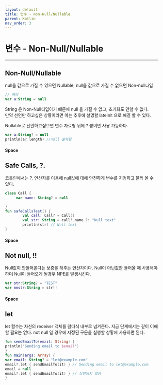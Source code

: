 ```yaml
---
layout: default
title: 변수 - Non-Null/Nullable
parent: Kotlin
nav_order: 3
---
```

# 변수 - Non-Null/Nullable
---

## Non-Null/Nullable
null을 값으로 가질 수 있으면 Nullable, null을 값으로 가질 수 없으면 Non-null타입
```kotlin
// 에러     
var a:String = null
```
String 은 Non-Null타입이기 떄문에 null 을 가질 수 없고, 초기화도 안할 수 없다.  
만약 선언만 하고싶은 상황이라면 이는 추후에 설명할 lateinit 으로 해결 할 수 있다.

Nullable로 선언하고싶으면 변수 자료형 뒤에 ? 붙이면 사용 가능하다.
```kotlin
var a:String? = null
println(a?.length) //null 출력됨    
```  
####  Space

## Safe Calls, ?. 
코틀린에서는 ?. 연산자를 이용해 null값에 대해 안전하게 변수를 지정하고 불러 올 수 있다.
```kotlin
class Call {
     var name: String? = null

}
fun safeCallsTest() {
        val call: Call? = Call()
        val str: String = call?.name ?: "Null text"
        println(str) // Null text
}
```
####  Space

## Not null, !!
Null값이 안들어온다는 보증을 해주는 연산자이다.
Null이 아닌값만 들어올 때 사용해야 하며 Null이 들어오게 될경우 NPE를 발생시킨다.
```kotlin
var str:String? = "TEST"
var nnstr:String = str!!
```
####  Space

## let
let 함수는 자신의 receiver 객체를 람다식 내부로 넘겨준다.
지금 단계에서는 깊이 이해할 필요는 없다. 
not null 일 경우에 지정된 구문을 실행할 상황에 사용하면 된다.
```kotlin
fun sendEmailTo(email: String) { 
println("Sending email to $email") 
} 
fun main(args: Array) { 
var email: String? = "let@example.com" 
email?.let { sendEmailTo(it) } // Sending email to let@example.com
email = null 
email?.let { sendEmailTo(it) } // 실행되지 않음
}

```
